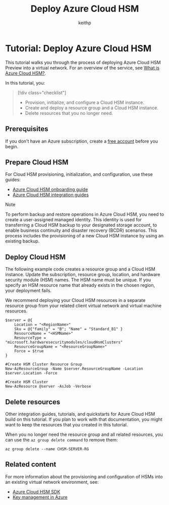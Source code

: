 ﻿---
title: Deploy Azure Cloud HSM
description: Learn how to deploy Azure Cloud HSM into an existing virtual network.
author: keithp
manager: keithp
ms.service: azure-cloud-hsm
ms.topic: overview
ms.date: 03/20/2025
ms.author: keithp

#Customer Intent: As an IT pro decision maker, I'm looking for key storage capability within the Azure cloud platform that meets FIPS 140-3 Level 3 certification and that gives me exclusive access to a dedicated hardware security module.

#Supported Use Cases: Azure Cloud HSM provides a secure and customer-managed HSM for storing cryptographic keys and performing cryptographic operations. It supports various applications, including PKCS#11, offload SSL/TLS processing, certificate authority private key protection, and transparent data encryption, including document and code signing.

#Not Supported Use Cases: Azure Cloud HSM is IaaS only. It doesn't integrate with other Azure services. Cloud HSM doesn't have a REST API and doesn't support encryption at rest.
---

# Tutorial: Deploy Azure Cloud HSM

This tutorial walks you through the process of deploying Azure Cloud HSM Preview into a virtual network. For an overview of the service, see [What is Azure Cloud HSM?](overview.md).

In this tutorial, you:

> [!div class="checklist"]
>
> * Provision, initialize, and configure a Cloud HSM instance.
> * Create and deploy a resource group and a Cloud HSM instance.
> * Delete resources that you no longer need.

## Prerequisites

If you don't have an Azure subscription, create a [free account](https://azure.microsoft.com/free/?WT.mc_id=A261C142F) before you begin.

## Prepare Cloud HSM

For Cloud HSM provisioning, initialization, and configuration, use these guides:

* [Azure Cloud HSM onboarding guide](https://github.com/microsoft/MicrosoftAzureCloudHSM/tree/main/OnboardingGuides)
* [Azure Cloud HSM integration guides](https://github.com/microsoft/MicrosoftAzureCloudHSM/tree/main/IntegrationGuides)

> [!NOTE]
> To perform backup and restore operations in Azure Cloud HSM, you need to create a user-assigned managed identity. This identity is used for transferring a Cloud HSM backup to your designated storage account, to enable business continuity and disaster recovery (BCDR) scenarios. This process includes the provisioning of a new Cloud HSM instance by using an existing backup.

## Deploy Cloud HSM

The following example code creates a resource group and a Cloud HSM instance. Update the subscription, resource group, location, and hardware security module (HSM) names. The HSM name must be unique. If you specify an HSM resource name that already exists in the chosen region, your deployment fails.

We recommend deploying your Cloud HSM resources in a separate resource group from your related client virtual network and virtual machine resources.

```azurepowershell-interactive
$server = @{
    Location = "<RegionName>"
    Sku = @{"family" = "B"; "Name" = "Standard_B1" }
    ResourceName = "<HSMName>"
    ResourceType = "microsoft.hardwaresecuritymodules/cloudHsmClusters"
    ResourceGroupName = "<ResourceGroupName>"
    Force = $true
}

#Create HSM Cluster Resource Group
New-AzResourceGroup -Name $server.ResourceGroupName -Location $server.Location -Force

#Create HSM Cluster
New-AzResource @server -AsJob -Verbose
```

## Delete resources

Other integration guides, tutorials, and quickstarts for Azure Cloud HSM build on this tutorial. If you plan to work with that documentation, you might want to keep the resources that you created in this tutorial.

When you no longer need the resource group and all related resources, you can use the `az group delete command` to remove them:

```azurepowershell-interactive
az group delete --name CHSM-SERVER-RG
```

## Related content

For more information about the provisioning and configuration of HSMs into an existing virtual network environment, see:

* [Azure Cloud HSM SDK](https://github.com/microsoft/MicrosoftAzureCloudHSM)
* [Key management in Azure](/azure/security/fundamentals/key-management)
